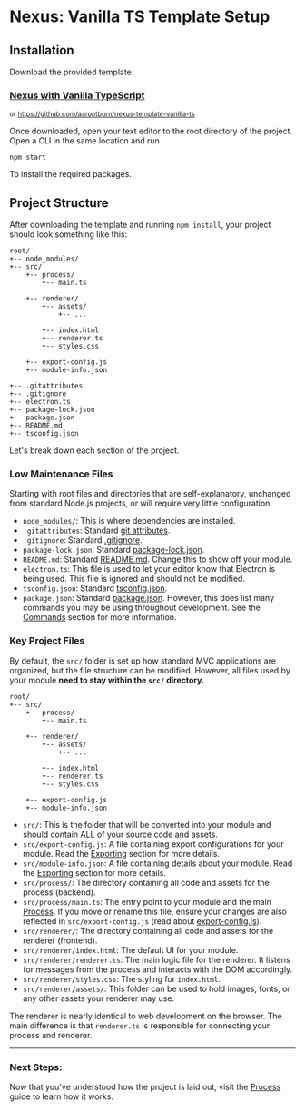 # Nexus: Vanilla TS Template Setup

## Installation

Download the provided template.

### [Nexus with Vanilla TypeScript](https://github.com/aarontburn/nexus-template-vanilla-ts)
<sup>or https://github.com/aarontburn/nexus-template-vanilla-ts</sup>

Once downloaded, open your text editor to the root directory of the project. Open a CLI in the same location and run

```
npm start
```
To install the required packages.


## Project Structure
After downloading the template and running `npm install`, your project should look something like this:
```
root/
+-- node_modules/
+-- src/
    +-- process/
        +-- main.ts

    +-- renderer/
        +-- assets/
            +-- ...

        +-- index.html
        +-- renderer.ts
        +-- styles.css

    +-- export-config.js
    +-- module-info.json

+-- .gitattributes
+-- .gitignore
+-- electron.ts
+-- package-lock.json
+-- package.json
+-- README.md
+-- tsconfig.json
```
Let's break down each section of the project.


### Low Maintenance Files
Starting with root files and directories that are self-explanatory, unchanged from standard Node.js projects, or will require very little configuration:

- `node_modules/`: This is where dependencies are installed.
- `.gitattributes`: Standard [git attributes](https://git-scm.com/docs/gitattributes).
- `.gitignore`: Standard [.gitignore](https://git-scm.com/docs/gitignore).
- `package-lock.json`: Standard [package-lock.json](https://docs.npmjs.com/cli/v9/configuring-npm/package-lock-json).
- `README.md`: Standard [README.md](https://docs.github.com/en/repositories/.managing-your-repositorys-settings-and-features/customizing-your-repository/about-readmes). Change this to show off your module.
- `electron.ts`: This file is used to let your editor know that Electron is being used. This file is ignored and should not be modified.   
- `tsconfig.json`: Standard [tsconfig.json](https://www.typescriptlang.org/tsconfig/).
- `package.json`: Standard [package.json](https://docs.npmjs.com/cli/v9/configuring-npm/package-json). However, this does list many commands you may be using throughout development. See the [Commands](#cli-commands) section for more information.



### Key Project Files
By default, the `src/` folder is set up how standard MVC applications are organized, but the file structure can be modified. However, all files used by your module **need to stay within the `src/` directory.**

```
root/
+-- src/
    +-- process/
        +-- main.ts

    +-- renderer/
        +-- assets/
            +-- ...

        +-- index.html
        +-- renderer.ts
        +-- styles.css

    +-- export-config.js
    +-- module-info.json
```
- `src/`: This is the folder that will be converted into your module and should contain ALL of your source code and assets.
- `src/export-config.js`: A file containing export configurations for your module. Read the [Exporting](link) section for more details.
- `src/module-info.json`: A file containing details about your module. Read the [Exporting](link) section for more details.
- `src/process/`: The directory containing all code and assets for the process (backend).
- `src/process/main.ts`: The entry point to your module and the main [Process](link). If you move or rename this file, ensure your changes are also reflected in `src/export-config.js` (read about [export-config.js](link)).  
- `src/renderer/`: The directory containing all code and assets for the renderer (frontend).
- `src/renderer/index.html`: The default UI for your module.
- `src/renderer/renderer.ts`: The main logic file for the renderer. It listens for messages from the process and interacts with the DOM accordingly.
- `src/renderer/styles.css`: The styling for `index.html`.
- `src/renderer/assets/`: This folder can be used to hold images, fonts, or any other assets your renderer may use.

The renderer is nearly identical to web development on the browser. The main difference is that `renderer.ts` is responsible for connecting your process and renderer.


---
### Next Steps:
Now that you've understood how the project is laid out, visit the [Process](../ProcessOverview.md) guide to learn how it works.
